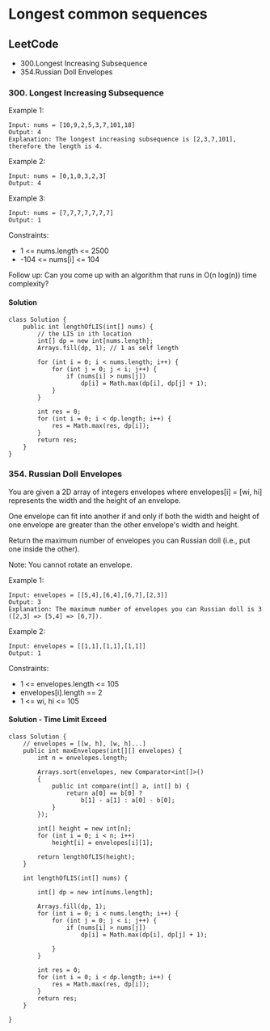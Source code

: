 # Longest common sequences

## LeetCode
- 300.Longest Increasing Subsequence
- 354.Russian Doll Envelopes

### 300. Longest Increasing Subsequence
Example 1:
```
Input: nums = [10,9,2,5,3,7,101,18]
Output: 4
Explanation: The longest increasing subsequence is [2,3,7,101], therefore the length is 4.
```

Example 2:
```
Input: nums = [0,1,0,3,2,3]
Output: 4
```

Example 3:
```
Input: nums = [7,7,7,7,7,7,7]
Output: 1
``` 

Constraints:
- 1 <= nums.length <= 2500
- -104 <= nums[i] <= 104

Follow up: Can you come up with an algorithm that runs in O(n log(n)) time complexity?

#### Solution
```
class Solution {
    public int lengthOfLIS(int[] nums) {
        // the LIS in ith location
        int[] dp = new int[nums.length];
        Arrays.fill(dp, 1); // 1 as self length

        for (int i = 0; i < nums.length; i++) {
            for (int j = 0; j < i; j++) {
                if (nums[i] > nums[j]) 
                    dp[i] = Math.max(dp[i], dp[j] + 1);
            }
        }
        
        int res = 0;
        for (int i = 0; i < dp.length; i++) {
            res = Math.max(res, dp[i]);
        }
        return res;
    }
}
```

### 354. Russian Doll Envelopes

You are given a 2D array of integers envelopes where envelopes[i] = [wi, hi] represents the width and the height of an envelope.

One envelope can fit into another if and only if both the width and height of one envelope are greater than the other envelope's width and height.

Return the maximum number of envelopes you can Russian doll (i.e., put one inside the other).

Note: You cannot rotate an envelope.



Example 1:
```
Input: envelopes = [[5,4],[6,4],[6,7],[2,3]]
Output: 3
Explanation: The maximum number of envelopes you can Russian doll is 3 ([2,3] => [5,4] => [6,7]).
```

Example 2:
```
Input: envelopes = [[1,1],[1,1],[1,1]]
Output: 1
``` 

Constraints:

- 1 <= envelopes.length <= 105
- envelopes[i].length == 2
- 1 <= wi, hi <= 105

#### Solution - Time Limit Exceed
```
class Solution {
    // envelopes = [[w, h], [w, h]...]
    public int maxEnvelopes(int[][] envelopes) {
        int n = envelopes.length;
        
        Arrays.sort(envelopes, new Comparator<int[]>() 
        {
            public int compare(int[] a, int[] b) {
                return a[0] == b[0] ? 
                    b[1] - a[1] : a[0] - b[0];
            }
        });
        
        int[] height = new int[n];
        for (int i = 0; i < n; i++)
            height[i] = envelopes[i][1];

        return lengthOfLIS(height);
    }

    int lengthOfLIS(int[] nums) {
        
        int[] dp = new int[nums.length];
        
        Arrays.fill(dp, 1);
        for (int i = 0; i < nums.length; i++) {
            for (int j = 0; j < i; j++) {
                if (nums[i] > nums[j]) 
                    dp[i] = Math.max(dp[i], dp[j] + 1);

            }
        }
        
        int res = 0;
        for (int i = 0; i < dp.length; i++) {
            res = Math.max(res, dp[i]);
        }
        return res;
    }

}
```